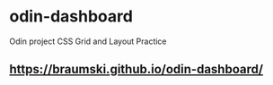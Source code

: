 # odin-dashboard
Odin project CSS Grid and Layout Practice
## https://braumski.github.io/odin-dashboard/
